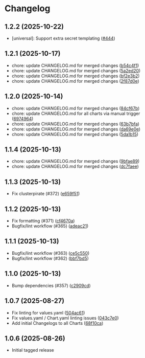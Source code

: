 # Changelog

## 1.2.2 (2025-10-22)

* [universal]: Support extra secret templating ([#444](https://github.com/CloudPirates-io/helm-charts/pull/444))

## 1.2.1 (2025-10-17)

* chore: update CHANGELOG.md for merged changes ([b54c4f1](https://github.com/CloudPirates-io/helm-charts/commit/b54c4f1))
* chore: update CHANGELOG.md for merged changes ([5a2ed20](https://github.com/CloudPirates-io/helm-charts/commit/5a2ed20))
* chore: update CHANGELOG.md for merged changes ([bf2e3b2](https://github.com/CloudPirates-io/helm-charts/commit/bf2e3b2))
* chore: update CHANGELOG.md for merged changes ([2f87d0e](https://github.com/CloudPirates-io/helm-charts/commit/2f87d0e))

## 1.2.0 (2025-10-14)

* chore: update CHANGELOG.md for merged changes ([84cf67b](https://github.com/CloudPirates-io/helm-charts/commit/84cf67b))
* chore: update CHANGELOG.md for all charts via manual trigger ([6974964](https://github.com/CloudPirates-io/helm-charts/commit/6974964))
* chore: update CHANGELOG.md for merged changes ([63b7bfa](https://github.com/CloudPirates-io/helm-charts/commit/63b7bfa))
* chore: update CHANGELOG.md for merged changes ([da69e0e](https://github.com/CloudPirates-io/helm-charts/commit/da69e0e))
* chore: update CHANGELOG.md for merged changes ([5da1b15](https://github.com/CloudPirates-io/helm-charts/commit/5da1b15))

## 1.1.4 (2025-10-13)

* chore: update CHANGELOG.md for merged changes ([9bfae89](https://github.com/CloudPirates-io/helm-charts/commit/9bfae89))
* chore: update CHANGELOG.md for merged changes ([dc7faee](https://github.com/CloudPirates-io/helm-charts/commit/dc7faee))

## 1.1.3 (2025-10-13)

* Fix clusterpirate (#372) ([e659f51](https://github.com/CloudPirates-io/helm-charts/commit/e659f51))

## 1.1.2 (2025-10-13)

* Fix formatting (#371) ([cf4670a](https://github.com/CloudPirates-io/helm-charts/commit/cf4670a))
* Bugfix/lint workflow (#365) ([adeac21](https://github.com/CloudPirates-io/helm-charts/commit/adeac21))

## 1.1.1 (2025-10-13)

* Bugfix/lint workflow (#363) ([ce5c550](https://github.com/CloudPirates-io/helm-charts/commit/ce5c550))
* Bugfix/lint workflow (#362) ([bbf7bd5](https://github.com/CloudPirates-io/helm-charts/commit/bbf7bd5))

## 1.1.0 (2025-10-13)

* Bump dependencies (#357) ([c2909cd](https://github.com/CloudPirates-io/helm-charts/commit/c2909cd))

## 1.0.7 (2025-08-27)

* Fix linting for values.yaml ([504ac61](https://github.com/CloudPirates-io/helm-charts/commit/504ac61))
* Fix values.yaml / Chart.yaml linting issues ([043c7e0](https://github.com/CloudPirates-io/helm-charts/commit/043c7e0))
* Add initial Changelogs to all Charts ([68f10ca](https://github.com/CloudPirates-io/helm-charts/commit/68f10ca))

## 1.0.6 (2025-08-26)

* Initial tagged release
